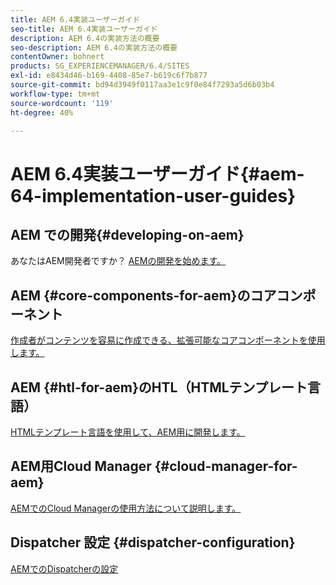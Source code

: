 ```yaml
---
title: AEM 6.4実装ユーザーガイド
seo-title: AEM 6.4実装ユーザーガイド
description: AEM 6.4の実装方法の概要
seo-description: AEM 6.4の実装方法の概要
contentOwner: bohnert
products: SG_EXPERIENCEMANAGER/6.4/SITES
exl-id: e8434d46-b169-4408-85e7-b619c6f7b877
source-git-commit: bd94d3949f0117aa3e1c9f0e84f7293a5d6b03b4
workflow-type: tm+mt
source-wordcount: '119'
ht-degree: 40%

---
```


# AEM 6.4実装ユーザーガイド{#aem-64-implementation-user-guides}

## AEM での開発{#developing-on-aem}

あなたはAEM開発者ですか？ [AEMの開発を始めます。](/help/sites-developing/home.md)

## AEM {#core-components-for-aem}のコアコンポーネント

[作成者がコンテンツを容易に作成できる、拡張可能なコアコンポーネントを使用します。](https://docs.adobe.com/content/help/ja/experience-manager-core-components/using/introduction.html)

## AEM {#htl-for-aem}のHTL（HTMLテンプレート言語）

[HTMLテンプレート言語を使用して、AEM用に開発します。](https://docs.adobe.com/content/help/ja/experience-manager-htl/using/overview.html)

## AEM用Cloud Manager {#cloud-manager-for-aem}

[AEMでのCloud Managerの使用方法について説明します。](https://docs.adobe.com/content/help/ja/experience-manager-cloud-manager/using/introduction-to-cloud-manager.html)

## Dispatcher 設定 {#dispatcher-configuration}

[AEMでのDispatcherの設定](https://docs.adobe.com/content/help/ja-JP/experience-manager-dispatcher/using/dispatcher.html)
